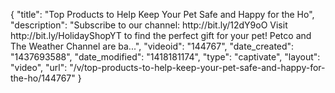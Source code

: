 {
    "title": "Top Products to Help Keep Your Pet Safe and Happy for the Ho",
    "description": "Subscribe to our channel: http:\/\/bit.ly\/12dY9oO Visit http:\/\/bit.ly\/HolidayShopYT to find the perfect gift for your pet! Petco and The Weather Channel are ba...",
    "videoid": "144767",
    "date_created": "1437693588",
    "date_modified": "1418181174",
    "type": "captivate",
    "layout": "video",
    "url": "\/v\/top-products-to-help-keep-your-pet-safe-and-happy-for-the-ho\/144767"
}